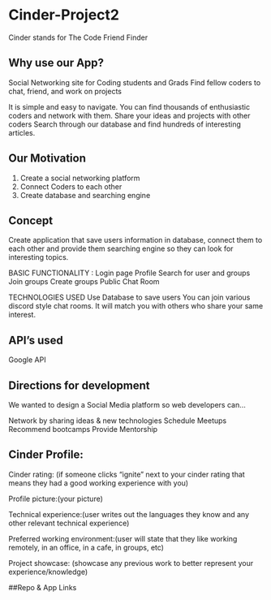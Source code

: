 # Cinder-Project2

Cinder stands for The Code Friend Finder

## Why use our App?

Social Networking site for Coding students and Grads
Find fellow coders to chat, friend, and work on projects

It is simple and easy to navigate.
You can find thousands of enthusiastic coders and network with them.
Share your ideas and projects with other coders
Search through our database and find hundreds of interesting articles.

## Our Motivation
1. Create a social networking platform
2. Connect Coders to each other 
3. Create database and searching engine

## Concept
Create application that save users information in database, connect them to each other and provide them searching engine so they can look for interesting topics.



BASIC  FUNCTIONALITY :
Login page
Profile 
Search for user and groups 
Join groups
Create groups
Public Chat Room 

TECHNOLOGIES USED
Use Database to save users
You can join various discord style chat rooms. 
It will match you with others who share your same interest. 


## API’s used
Google API


## Directions for development
 
We wanted to design a Social Media platform so web developers can…


Network by sharing ideas & new technologies 
Schedule Meetups
Recommend bootcamps
Provide Mentorship



## Cinder Profile:

Cinder rating: (if someone clicks “ignite” next to your cinder rating that means they had a good working experience with you)

Profile picture:(your picture)

Technical experience:(user writes out the languages they know and any other relevant technical experience)

Preferred working environment:(user will state that they like working remotely, in an office, in a cafe, in groups, etc)

Project showcase: (showcase any previous work to better represent your experience/knowledge)

##Repo & App Links

